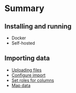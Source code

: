 # Summary

## Installing and running

* Docker
* Self-hosted

## Importing data

* [Uploading files](docs/upload.md)
* [Configure import](docs/configure.md)
* [Set roles for columns](docs/roles.md)
* [Map data](docs/map.md)
